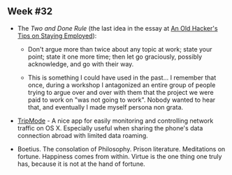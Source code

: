 

## Week #32

- The *Two and Done Rule* (the last idea in the essay at [An Old Hacker's Tips on Staying Employed](https://madned.substack.com/p/an-old-hackers-tips-on-staying-employed)): 

	- Don't argue more than twice about any topic at work; state your point; state it one more time; then let go graciously, possibly acknowledge, and go with their way. 

	- This is something I could have used in the past... I remember that once, during a workshop I antagonized an entire group of people trying to argue over and over with them that the project we were paid to work on "was not going to work". Nobody wanted to hear that, and eventually I made myself persona non grata.

- [TripMode](https://tripmode.ch/) - A nice app for easily monitoring and controlling network traffic on OS X. Especially useful when sharing the phone's data connection abroad with limited data roaming.  

- Boetius. The consolation of Philosophy. Prison literature. Meditations on fortune. Happiness comes from within. Virtue is the one thing one truly has, because it is not at the hand of fortune.